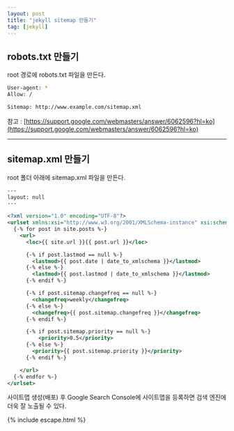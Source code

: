 ```yaml
---
layout: post
title: "jekyll sitemap 만들기"
tag: [jekyll]
---
```


## robots.txt 만들기
root 경로에 robots.txt 파일을 만든다.
~~~bash
User-agent: *
Allow: /

Sitemap: http://www.example.com/sitemap.xml
~~~

참고 : [https://support.google.com/webmasters/answer/6062596?hl=ko](https://support.google.com/webmasters/answer/6062596?hl=ko)

---

## sitemap.xml 만들기
root 폴더 아래에 sitemap.xml 파일을 만든다.
~~~xml
---
layout: null
---

<?xml version="1.0" encoding="UTF-8"?>
<urlset xmlns:xsi="http://www.w3.org/2001/XMLSchema-instance" xsi:schemaLocation="http://www.sitemaps.org/schemas/sitemap/0.9 http://www.sitemaps.org/schemas/sitemap/0.9/sitemap.xsd" xmlns="http://www.sitemaps.org/schemas/sitemap/0.9">
  {-% for post in site.posts %-}
    <url>
      <loc>{{ site.url }}{{ post.url }}</loc>

      {-% if post.lastmod == null %-}
        <lastmod>{{ post.date | date_to_xmlschema }}</lastmod>
      {-% else %-}
        <lastmod>{{ post.lastmod | date_to_xmlschema }}</lastmod>
      {-% endif %-}

      {-% if post.sitemap.changefreq == null %-}
        <changefreq>weekly</changefreq>
      {-% else %-}
        <changefreq>{{ post.sitemap.changefreq }}</changefreq>
      {-% endif %-}

      {-% if post.sitemap.priority == null %-}
          <priority>0.5</priority>
      {-% else %-}
        <priority>{{ post.sitemap.priority }}</priority>
      {-% endif %-}

    </url>
  {-% endfor %-}
</urlset>
~~~

사이트맵 생성(배포) 후 Google Search Console에 사이트맵을 등록하면 검색 엔진에 더욱 잘 노출될 수 있다.

{% include escape.html %}